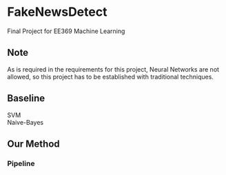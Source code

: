 # FakeNewsDetect
Final Project for EE369 Machine Learning

## Note
As is required in the requirements for this project, Neural Networks are not allowed, so this project has to be established with traditional techniques.

## Baseline
SVM  
Naive-Bayes

## Our Method
### Pipeline
